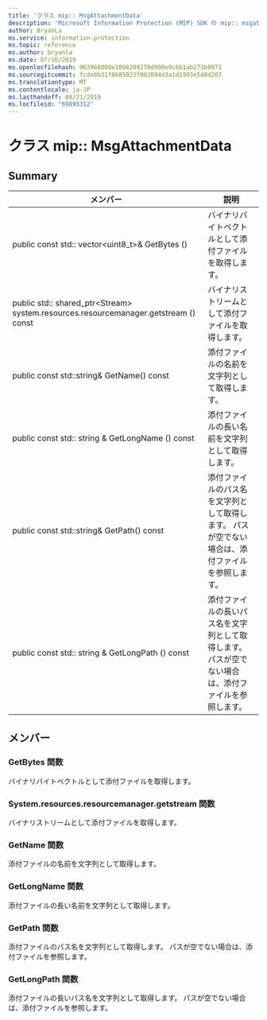 ```yaml
---
title: 'クラス mip:: MsgAttachmentData'
description: 'Microsoft Information Protection (MIP) SDK の mip:: msgattachmentdata クラスについて説明します。'
author: BryanLa
ms.service: information-protection
ms.topic: reference
ms.author: bryanla
ms.date: 07/16/2019
ms.openlocfilehash: 963968008e1098209270d990e9c6b1ab273b0971
ms.sourcegitcommit: fcde8b31f8685023f002044d3a1d1903e548d207
ms.translationtype: MT
ms.contentlocale: ja-JP
ms.lasthandoff: 08/21/2019
ms.locfileid: "69893312"
---
```

# <a name="class-mipmsgattachmentdata"></a>クラス mip:: MsgAttachmentData 
  
## <a name="summary"></a>Summary
 メンバー                        | 説明                                
--------------------------------|---------------------------------------------
public const std:: vector\<uint8_t\>& GetBytes ()  |  バイナリバイトベクトルとして添付ファイルを取得します。
public std:: shared_ptr\<Stream\> system.resources.resourcemanager.getstream () const  |  バイナリストリームとして添付ファイルを取得します。
public const std::string& GetName() const  |  添付ファイルの名前を文字列として取得します。
public const std:: string & GetLongName () const  |  添付ファイルの長い名前を文字列として取得します。
public const std::string& GetPath() const  |  添付ファイルのパス名を文字列として取得します。 パスが空でない場合は、添付ファイルを参照します。
public const std:: string & GetLongPath () const  |  添付ファイルの長いパス名を文字列として取得します。 パスが空でない場合は、添付ファイルを参照します。
  
## <a name="members"></a>メンバー
  
### <a name="getbytes-function"></a>GetBytes 関数
バイナリバイトベクトルとして添付ファイルを取得します。
  
### <a name="getstream-function"></a>System.resources.resourcemanager.getstream 関数
バイナリストリームとして添付ファイルを取得します。
  
### <a name="getname-function"></a>GetName 関数
添付ファイルの名前を文字列として取得します。
  
### <a name="getlongname-function"></a>GetLongName 関数
添付ファイルの長い名前を文字列として取得します。
  
### <a name="getpath-function"></a>GetPath 関数
添付ファイルのパス名を文字列として取得します。 パスが空でない場合は、添付ファイルを参照します。
  
### <a name="getlongpath-function"></a>GetLongPath 関数
添付ファイルの長いパス名を文字列として取得します。 パスが空でない場合は、添付ファイルを参照します。